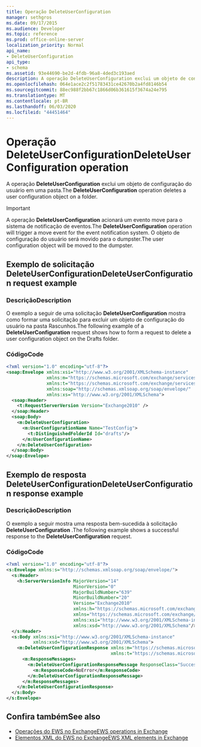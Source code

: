 ```yaml
---
title: Operação DeleteUserConfiguration
manager: sethgros
ms.date: 09/17/2015
ms.audience: Developer
ms.topic: reference
ms.prod: office-online-server
localization_priority: Normal
api_name:
- DeleteUserConfiguration
api_type:
- schema
ms.assetid: 93e44690-be2d-4fdb-96a8-4ded3c193aed
description: A operação DeleteUserConfiguration exclui um objeto de configuração do usuário em uma pasta.
ms.openlocfilehash: 064e1ace2c2f51783431ce42670b2a4fd8146b54
ms.sourcegitcommit: 88ec988f2bb67c1866d06b361615f3674a24e795
ms.translationtype: MT
ms.contentlocale: pt-BR
ms.lasthandoff: 06/03/2020
ms.locfileid: "44451464"
---
```

# <a name="deleteuserconfiguration-operation"></a><span data-ttu-id="48630-103">Operação DeleteUserConfiguration</span><span class="sxs-lookup"><span data-stu-id="48630-103">DeleteUserConfiguration operation</span></span>

<span data-ttu-id="48630-104">A operação **DeleteUserConfiguration** exclui um objeto de configuração do usuário em uma pasta.</span><span class="sxs-lookup"><span data-stu-id="48630-104">The **DeleteUserConfiguration** operation deletes a user configuration object on a folder.</span></span> 
  
> [!IMPORTANT]
> <span data-ttu-id="48630-105">A operação **DeleteUserConfiguration** acionará um evento move para o sistema de notificação de eventos.</span><span class="sxs-lookup"><span data-stu-id="48630-105">The **DeleteUserConfiguration** operation will trigger a move event for the event notification system.</span></span> <span data-ttu-id="48630-106">O objeto de configuração do usuário será movido para o dumpster.</span><span class="sxs-lookup"><span data-stu-id="48630-106">The user configuration object will be moved to the dumpster.</span></span> 
  
## <a name="deleteuserconfiguration-request-example"></a><span data-ttu-id="48630-107">Exemplo de solicitação DeleteUserConfiguration</span><span class="sxs-lookup"><span data-stu-id="48630-107">DeleteUserConfiguration request example</span></span>

### <a name="description"></a><span data-ttu-id="48630-108">Descrição</span><span class="sxs-lookup"><span data-stu-id="48630-108">Description</span></span>

<span data-ttu-id="48630-109">O exemplo a seguir de uma solicitação **DeleteUserConfiguration** mostra como formar uma solicitação para excluir um objeto de configuração do usuário na pasta Rascunhos.</span><span class="sxs-lookup"><span data-stu-id="48630-109">The following example of a **DeleteUserConfiguration** request shows how to form a request to delete a user configuration object on the Drafts folder.</span></span> 
  
### <a name="code"></a><span data-ttu-id="48630-110">Código</span><span class="sxs-lookup"><span data-stu-id="48630-110">Code</span></span>

```XML
<?xml version="1.0" encoding="utf-8"?>
<soap:Envelope xmlns:xsi="http://www.w3.org/2001/XMLSchema-instance"
               xmlns:m="https://schemas.microsoft.com/exchange/services/2006/messages"
               xmlns:t="https://schemas.microsoft.com/exchange/services/2006/types"
               xmlns:soap="http://schemas.xmlsoap.org/soap/envelope/"
               xmlns:xs="http://www.w3.org/2001/XMLSchema">
  <soap:Header>
    <t:RequestServerVersion Version="Exchange2010" />
  </soap:Header>
  <soap:Body>
    <m:DeleteUserConfiguration>
      <m:UserConfigurationName Name="TestConfig">
        <t:DistinguishedFolderId Id="drafts"/>
      </m:UserConfigurationName>
    </m:DeleteUserConfiguration>
  </soap:Body>
</soap:Envelope>
```

## <a name="deleteuserconfiguration-response-example"></a><span data-ttu-id="48630-111">Exemplo de resposta DeleteUserConfiguration</span><span class="sxs-lookup"><span data-stu-id="48630-111">DeleteUserConfiguration response example</span></span>

### <a name="description"></a><span data-ttu-id="48630-112">Descrição</span><span class="sxs-lookup"><span data-stu-id="48630-112">Description</span></span>

<span data-ttu-id="48630-113">O exemplo a seguir mostra uma resposta bem-sucedida à solicitação **DeleteUserConfiguration** .</span><span class="sxs-lookup"><span data-stu-id="48630-113">The following example shows a successful response to the **DeleteUserConfiguration** request.</span></span> 
  
### <a name="code"></a><span data-ttu-id="48630-114">Código</span><span class="sxs-lookup"><span data-stu-id="48630-114">Code</span></span>

```XML
<?xml version="1.0" encoding="utf-8"?>
<s:Envelope xmlns:s="http://schemas.xmlsoap.org/soap/envelope/">
  <s:Header>
    <h:ServerVersionInfo MajorVersion="14" 
                         MinorVersion="0" 
                         MajorBuildNumber="639" 
                         MinorBuildNumber="20" 
                         Version="Exchange2010" 
                         xmlns:h="https://schemas.microsoft.com/exchange/services/2006/types" 
                         xmlns="https://schemas.microsoft.com/exchange/services/2006/types" 
                         xmlns:xsi="http://www.w3.org/2001/XMLSchema-instance" 
                         xmlns:xsd="http://www.w3.org/2001/XMLSchema"/>
  </s:Header>
  <s:Body xmlns:xsi="http://www.w3.org/2001/XMLSchema-instance" 
          xmlns:xsd="http://www.w3.org/2001/XMLSchema">
    <m:DeleteUserConfigurationResponse xmlns:m="https://schemas.microsoft.com/exchange/services/2006/messages" 
                                       xmlns:t="https://schemas.microsoft.com/exchange/services/2006/types">
      <m:ResponseMessages>
        <m:DeleteUserConfigurationResponseMessage ResponseClass="Success">
          <m:ResponseCode>NoError</m:ResponseCode>
        </m:DeleteUserConfigurationResponseMessage>
      </m:ResponseMessages>
    </m:DeleteUserConfigurationResponse>
  </s:Body>
</s:Envelope>
```

## <a name="see-also"></a><span data-ttu-id="48630-115">Confira também</span><span class="sxs-lookup"><span data-stu-id="48630-115">See also</span></span>

- [<span data-ttu-id="48630-116">Operações do EWS no Exchange</span><span class="sxs-lookup"><span data-stu-id="48630-116">EWS operations in Exchange</span></span>](ews-operations-in-exchange.md) 
- [<span data-ttu-id="48630-117">Elementos XML do EWS no Exchange</span><span class="sxs-lookup"><span data-stu-id="48630-117">EWS XML elements in Exchange</span></span>](ews-xml-elements-in-exchange.md)

